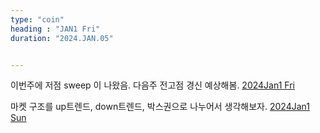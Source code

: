 ```yaml
---
type: "coin"
heading : "JAN1 Fri"
duration: "2024.JAN.05"


---
```

 



이번주에 저점 sweep 이 나왔음. 다음주 전고점 경신 예상해봄.
[2024Jan1 Fri](/todo/images/Document2024Jan1-Fri.pdf)



마켓 구조를 up트렌드, down트렌드, 박스권으로 나누어서 생각해보자. 
[2024Jan1 Sun](/todo/images/Document2024Jan1-Sun.pdf)



